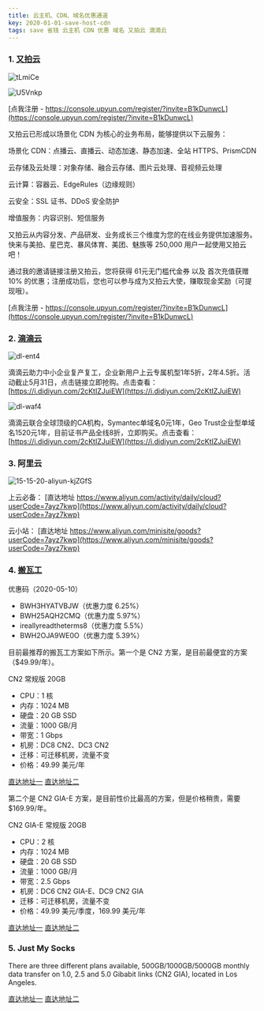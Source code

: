 ```yaml
---
title: 云主机、CDN、域名优惠通道
key: 2020-01-01-save-host-cdn
tags: save 省钱 云主机 CDN 优惠 域名 又拍云 滴滴云
---
```


### 1. [又拍云](https://console.upyun.com/register/?invite=B1kDunwcL)

![tLmiCe](https://up-img.yonghong.tech/pic/2020/05/tLmiCe.jpg)

![U5Vnkp](https://up-img.yonghong.tech/pic/2020/05/U5Vnkp.jpg)

[点我注册 - https://console.upyun.com/register/?invite=B1kDunwcL](https://console.upyun.com/register/?invite=B1kDunwcL)


又拍云已形成以场景化 CDN 为核心的业务布局，能够提供以下云服务：

场景化 CDN：点播云、直播云、动态加速、静态加速、全站 HTTPS、PrismCDN

<!--more-->

云存储及云处理：对象存储、融合云存储、图片云处理、音视频云处理

云计算：容器云、EdgeRules（边缘规则）

云安全：SSL 证书、DDoS 安全防护

增值服务：内容识别、短信服务

又拍云从内容分发、产品研发、业务成长三个维度为您的在线业务提供加速服务。快来与美拍、星巴克、暴风体育、美团、魅族等 250,000 用户一起使用又拍云吧！

通过我的邀请链接注册又拍云，您将获得 61元无门槛代金券 以及 首次充值获赠 10% 的优惠；注册成功后，您也可以参与成为又拍云大使，赚取现金奖励（可提现哦）。

[点我注册 - https://console.upyun.com/register/?invite=B1kDunwcL](https://console.upyun.com/register/?invite=B1kDunwcL)

### 2. [滴滴云](https://www.didiyun.com/)

![dl-ent4](https://up-img.yonghong.tech/pic/2020/05/dl-ent4.png)

滴滴云助力中小企业复产复工，企业新用户上云专属机型1年5折，2年4.5折。活动截止5月31日，点击链接立即抢购。点击查看：[https://i.didiyun.com/2cKtIZJuiEW](https://i.didiyun.com/2cKtIZJuiEW)

![dl-waf4](https://up-img.yonghong.tech/pic/2020/05/dl-waf4.png)

滴滴云联合全球顶级的CA机构，Symantec单域名0元1年，Geo Trust企业型单域名1520元1年，目前证书产品全线8折，立即购买。点击查看：[https://i.didiyun.com/2cKtIZJuiEW](https://i.didiyun.com/2cKtIZJuiEW)


### 3. 阿里云 

![15-15-20-aliyun-kjZGfS](https://up-img.yonghong.tech/pic/2020/05/15-15-20-aliyun-kjZGfS.png)

上云必备：
[直达地址 https://www.aliyun.com/activity/daily/cloud?userCode=7ayz7kwp](https://www.aliyun.com/activity/daily/cloud?userCode=7ayz7kwp)

云小站：
[直达地址 https://www.aliyun.com/minisite/goods?userCode=7ayz7kwp](https://www.aliyun.com/minisite/goods?userCode=7ayz7kwp)


### 4. [搬瓦工](https://bwh88.net/aff.php?aff=35935)

优惠码（2020-05-10）
- BWH3HYATVBJW（优惠力度 6.25%）
- BWH25AQH2CMQ（优惠力度 5.97%）
- ireallyreadtheterms8（优惠力度 5.5%）
- BWH2OJA9WE0O（优惠力度 5.39%）

目前最推荐的搬瓦工方案如下所示。第一个是 CN2 方案，是目前最便宜的方案（$49.99/年）。

CN2 常规版 20GB
- CPU：1 核
- 内存：1024 MB
- 硬盘：20 GB SSD
- 流量：1000 GB/月
- 带宽：1 Gbps
- 机房：DC8 CN2、DC3 CN2
- 迁移：可迁移机房，流量不变
- 价格：49.99 美元/年

[直达地址一](https://bwh88.net/aff.php?aff=35935&pid=57) 
[直达地址二](https://bandwagonhost.com/aff.php?aff=35935&pid=57)

第二个是 CN2 GIA-E 方案，是目前性价比最高的方案，但是价格稍贵，需要 $169.99/年。

CN2 GIA-E 常规版 20GB
- CPU：2 核
- 内存：1024 MB
- 硬盘：20 GB SSD
- 流量：1000 GB/月
- 带宽：2.5 Gbps
- 机房：DC6 CN2 GIA-E、DC9 CN2 GIA
- 迁移：可迁移机房，流量不变
- 价格：49.99 美元/季度，169.99 美元/年

[直达地址一](https://bwh88.net/aff.php?aff=35935&pid=87) 
[直达地址二](https://bandwagonhost.com/aff.php?aff=35935&pid=87)

### 5. Just My Socks

There are three different plans available, 500GB/1000GB/5000GB monthly data transfer on 1.0, 2.5 and 5.0 Gibabit links (CN2 GIA), located in Los Angeles.

[直达地址一](https://justmysocks.net/members/aff.php?aff=5686)
[直达地址二](https://justmysocks1.net/members/aff.php?aff=5686)
